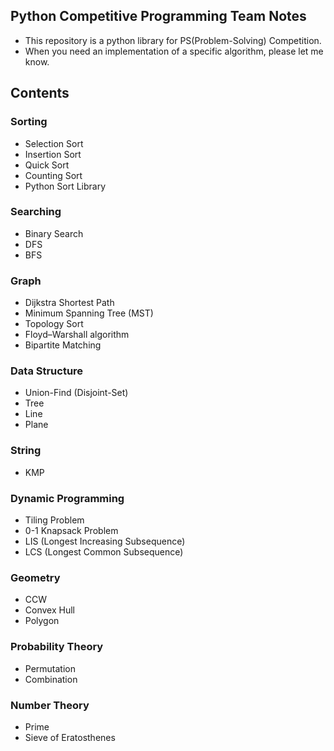 ## Python Competitive Programming Team Notes

* This repository is a python library for PS(Problem-Solving) Competition.
* When you need an implementation of a specific algorithm, please let me know.

## Contents

### Sorting

* Selection Sort
* Insertion Sort
* Quick Sort
* Counting Sort
* Python Sort Library

### Searching

* Binary Search
* DFS
* BFS

### Graph

* Dijkstra Shortest Path
* Minimum Spanning Tree (MST)
* Topology Sort
* Floyd–Warshall algorithm
* Bipartite Matching

### Data Structure

* Union-Find (Disjoint-Set)
* Tree
* Line
* Plane

### String

* KMP

### Dynamic Programming

* Tiling Problem
* 0-1 Knapsack Problem
* LIS (Longest Increasing Subsequence)
* LCS (Longest Common Subsequence)

### Geometry

* CCW
* Convex Hull
* Polygon

### Probability Theory

* Permutation
* Combination

### Number Theory

* Prime
* Sieve of Eratosthenes
